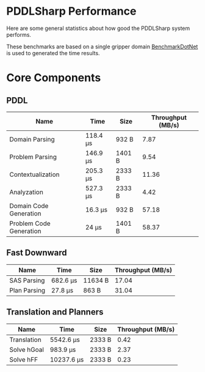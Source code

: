 # PDDLSharp Performance
Here are some general statistics about how good the PDDLSharp system performs.


These benchmarks are based on a single gripper domain
[BenchmarkDotNet](https://github.com/dotnet/BenchmarkDotNet) is used to generated the time results.
# Core Components
## PDDL
| Name | Time | Size | Throughput (MB/s) |
| - | - | - | - |
| Domain Parsing | 118.4 μs | 932 B | 7.87 |
| Problem Parsing | 146.9 μs | 1401 B | 9.54 |
| Contextualization | 205.3 μs | 2333 B | 11.36 |
| Analyzation | 527.3 μs | 2333 B | 4.42 |
| Domain Code Generation | 16.3 μs | 932 B | 57.18 |
| Problem Code Generation | 24 μs | 1401 B | 58.37 |


## Fast Downward
| Name | Time | Size | Throughput (MB/s) |
| - | - | - | - |
| SAS Parsing | 682.6 μs | 11634 B | 17.04 |
| Plan Parsing | 27.8 μs | 863 B | 31.04 |


## Translation and Planners
| Name | Time | Size | Throughput (MB/s) |
| - | - | - | - |
| Translation | 5542.6 μs | 2333 B | 0.42 |
| Solve hGoal | 983.9 μs | 2333 B | 2.37 |
| Solve hFF | 10237.6 μs | 2333 B | 0.23 |



